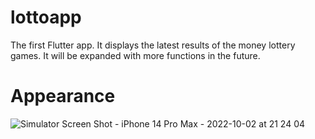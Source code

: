 # lottoapp

 The first Flutter app. It displays the latest results of the money lottery games. It will be expanded with more functions in the future.
 
 # Appearance 

![Simulator Screen Shot - iPhone 14 Pro Max - 2022-10-02 at 21 24 04](https://user-images.githubusercontent.com/100933608/193472433-17b9b8e5-7779-4452-8b31-0727d9894833.png)

